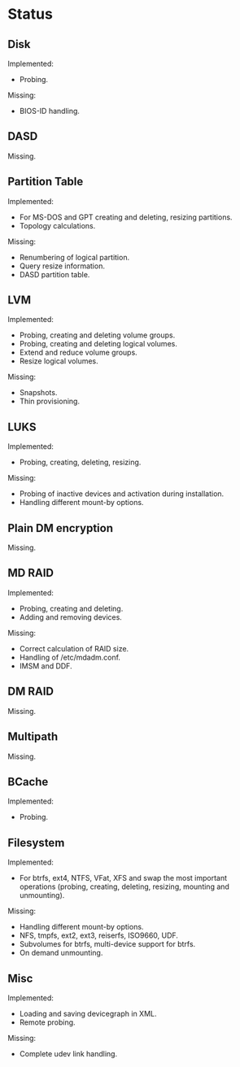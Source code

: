
Status
======


Disk
----

Implemented:

* Probing.

Missing:

* BIOS-ID handling.


DASD
----

Missing.


Partition Table
---------------

Implemented:

* For MS-DOS and GPT creating and deleting, resizing partitions.
* Topology calculations.

Missing:

* Renumbering of logical partition.
* Query resize information.
* DASD partition table.


LVM
---

Implemented:

* Probing, creating and deleting volume groups.
* Probing, creating and deleting logical volumes.
* Extend and reduce volume groups.
* Resize logical volumes.

Missing:

* Snapshots.
* Thin provisioning.


LUKS
----

Implemented:

* Probing, creating, deleting, resizing.

Missing:

* Probing of inactive devices and activation during installation.
* Handling different mount-by options.


Plain DM encryption
-------------------

Missing.


MD RAID
-------

Implemented:

* Probing, creating and deleting.
* Adding and removing devices.

Missing:

* Correct calculation of RAID size.
* Handling of /etc/mdadm.conf.
* IMSM and DDF.


DM RAID
-------

Missing.


Multipath
---------

Missing.


BCache
------

Implemented:

* Probing.


Filesystem
----------

Implemented:

* For btrfs, ext4, NTFS, VFat, XFS and swap the most important operations
  (probing, creating, deleting, resizing, mounting and unmounting).

Missing:

* Handling different mount-by options.
* NFS, tmpfs, ext2, ext3, reiserfs, ISO9660, UDF.
* Subvolumes for btrfs, multi-device support for btrfs.
* On demand unmounting.


Misc
----

Implemented:

* Loading and saving devicegraph in XML.
* Remote probing.

Missing:

* Complete udev link handling.

